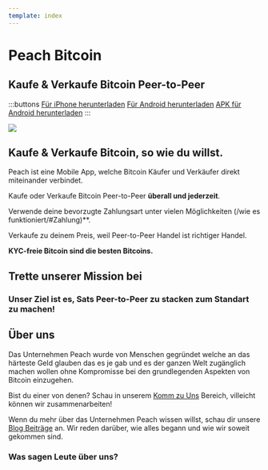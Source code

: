 ```yaml
---
template: index
---
```

<!--[teaser]-->
# Peach Bitcoin

## Kaufe & Verkaufe Bitcoin <span>Peer-to-Peer</span>

<div class="inner-wrap">

:::buttons
[Für iPhone herunterladen]($iosUrl$)
[Für Android herunterladen]($androidUrl$)
[APK für Android herunterladen](/apk/)
:::

![](/img/phones.png)

</div>

<!--[top]-->
## Kaufe & Verkaufe Bitcoin, so wie du willst.

Peach ist eine Mobile App, welche Bitcoin Käufer und Verkäufer direkt miteinander verbindet.

Kaufe oder Verkaufe Bitcoin Peer-to-Peer **überall und jederzeit**.

Verwende deine bevorzugte Zahlungsart unter vielen Möglichkeiten (/wie es funktioniert/#Zahlung)**.

Verkaufe zu deinem Preis, weil Peer-to-Peer Handel ist richtiger Handel.

**KYC-freie Bitcoin sind die besten Bitcoins.**

<!--[mission]-->
## Trette unserer Mission bei

### Unser Ziel ist es, Sats Peer-to-Peer zu stacken zum Standart zu machen!

<!--[about]-->
## Über uns

Das Unternehmen Peach wurde von Menschen gegründet welche an das härteste Geld glauben das es je gab und es der ganzen Welt zugänglich machen wollen ohne Kompromisse bei den grundlegenden Aspekten von Bitcoin einzugehen.

Bist du einer von denen? Schau in unserem [Komm zu Uns](/Komm-zu-Uns/) Bereich, villeicht können wir zusammenarbeiten!

Wenn du mehr über das Unternehmen Peach wissen willst, schau dir unsere [Blog Beiträge](/Blog/) an. Wir reden darüber, wie alles begann und wie wir soweit gekommen sind.

### Was sagen Leute über uns?
<br>
<div id="ap-widget-container" class="ap-widget-container" prod_code="peach" show ="top" bg_color="#FFFFFF" review_bg_color = "#FFFFFF" text_color = "#000000"></div>

